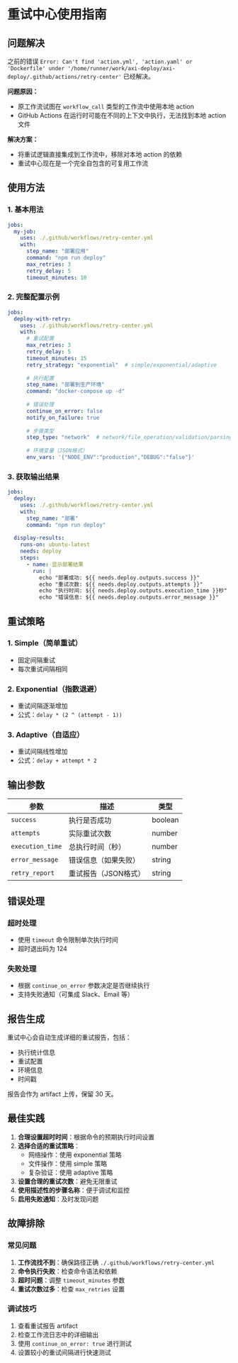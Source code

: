 # 重试中心使用指南

## 问题解决

之前的错误 `Error: Can't find 'action.yml', 'action.yaml' or 'Dockerfile' under '/home/runner/work/axi-deploy/axi-deploy/.github/actions/retry-center'` 已经解决。

**问题原因：**
- 原工作流试图在 `workflow_call` 类型的工作流中使用本地 action
- GitHub Actions 在运行时可能在不同的上下文中执行，无法找到本地 action 文件

**解决方案：**
- 将重试逻辑直接集成到工作流中，移除对本地 action 的依赖
- 重试中心现在是一个完全自包含的可复用工作流

## 使用方法

### 1. 基本用法

```yaml
jobs:
  my-job:
    uses: ./.github/workflows/retry-center.yml
    with:
      step_name: "部署应用"
      command: "npm run deploy"
      max_retries: 3
      retry_delay: 5
      timeout_minutes: 10
```

### 2. 完整配置示例

```yaml
jobs:
  deploy-with-retry:
    uses: ./.github/workflows/retry-center.yml
    with:
      # 重试配置
      max_retries: 3
      retry_delay: 5
      timeout_minutes: 15
      retry_strategy: "exponential"  # simple/exponential/adaptive
      
      # 执行配置
      step_name: "部署到生产环境"
      command: "docker-compose up -d"
      
      # 错误处理
      continue_on_error: false
      notify_on_failure: true
      
      # 步骤类型
      step_type: "network"  # network/file_operation/validation/parsing
      
      # 环境变量（JSON格式）
      env_vars: '{"NODE_ENV":"production","DEBUG":"false"}'
```

### 3. 获取输出结果

```yaml
jobs:
  deploy:
    uses: ./.github/workflows/retry-center.yml
    with:
      step_name: "部署"
      command: "npm run deploy"
      
  display-results:
    runs-on: ubuntu-latest
    needs: deploy
    steps:
      - name: 显示部署结果
        run: |
          echo "部署成功: ${{ needs.deploy.outputs.success }}"
          echo "重试次数: ${{ needs.deploy.outputs.attempts }}"
          echo "执行时间: ${{ needs.deploy.outputs.execution_time }}秒"
          echo "错误信息: ${{ needs.deploy.outputs.error_message }}"
```

## 重试策略

### 1. Simple（简单重试）
- 固定间隔重试
- 每次重试间隔相同

### 2. Exponential（指数退避）
- 重试间隔逐渐增加
- 公式：`delay * (2 ^ (attempt - 1))`

### 3. Adaptive（自适应）
- 重试间隔线性增加
- 公式：`delay + attempt * 2`

## 输出参数

| 参数 | 描述 | 类型 |
|------|------|------|
| `success` | 执行是否成功 | boolean |
| `attempts` | 实际重试次数 | number |
| `execution_time` | 总执行时间（秒） | number |
| `error_message` | 错误信息（如果失败） | string |
| `retry_report` | 重试报告（JSON格式） | string |

## 错误处理

### 超时处理
- 使用 `timeout` 命令限制单次执行时间
- 超时退出码为 124

### 失败处理
- 根据 `continue_on_error` 参数决定是否继续执行
- 支持失败通知（可集成 Slack、Email 等）

## 报告生成

重试中心会自动生成详细的重试报告，包括：
- 执行统计信息
- 重试配置
- 环境信息
- 时间戳

报告会作为 artifact 上传，保留 30 天。

## 最佳实践

1. **合理设置超时时间**：根据命令的预期执行时间设置
2. **选择合适的重试策略**：
   - 网络操作：使用 exponential 策略
   - 文件操作：使用 simple 策略
   - 复杂验证：使用 adaptive 策略
3. **设置合理的重试次数**：避免无限重试
4. **使用描述性的步骤名称**：便于调试和监控
5. **启用失败通知**：及时发现问题

## 故障排除

### 常见问题

1. **工作流找不到**：确保路径正确 `./.github/workflows/retry-center.yml`
2. **命令执行失败**：检查命令语法和依赖
3. **超时问题**：调整 `timeout_minutes` 参数
4. **重试次数过多**：检查 `max_retries` 设置

### 调试技巧

1. 查看重试报告 artifact
2. 检查工作流日志中的详细输出
3. 使用 `continue_on_error: true` 进行测试
4. 设置较小的重试间隔进行快速测试
